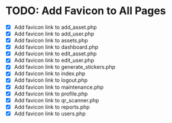 # TODO: Add Favicon to All Pages

- [x] Add favicon link to add_asset.php
- [x] Add favicon link to add_user.php
- [x] Add favicon link to assets.php
- [x] Add favicon link to dashboard.php
- [x] Add favicon link to edit_asset.php
- [x] Add favicon link to edit_user.php
- [x] Add favicon link to generate_stickers.php
- [x] Add favicon link to index.php
- [x] Add favicon link to logout.php
- [x] Add favicon link to maintenance.php
- [x] Add favicon link to profile.php
- [x] Add favicon link to qr_scanner.php
- [x] Add favicon link to reports.php
- [x] Add favicon link to users.php
